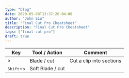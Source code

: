 ```yaml
---
type: "blog"
date: 2020-05-08T13:37:26-04:00
author: "John Siu"
title: "Final Cut Pro Cheatsheet"
description: "Final Cut Pro Cheatsheet"
tags: ["final cut pro"]
draft: true
---
```

<!--more-->

Key|Tool / Action|Comment
-|-|-
<kbd>b</kbd>|Blade / cut|Cut a clip into sections
<kbd>Shift</kbd>+<kbd>b</kbd>|Soft Blade / cut|